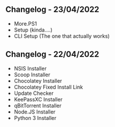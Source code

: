 ## Changelog - 23/04/2022
+ More.PS1
+ Setup (kinda....)
+ CLI Setup (The one that actually works)

## Changelog - 22/04/2022
+ NSIS Installer
+ Scoop Installer
+ Chocolatey Installer
+ Chocolatey Fixed Install Link
+ Update Checker
+ KeePassXC Installer
+ qBitTorrent Installer
+ Node.JS Installer
+ Python 3 Installer